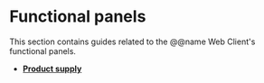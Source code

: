 # Functional panels

This section contains guides related to the @@name Web Client's functional panels.

* **[Product supply](product-supply.md)** 

